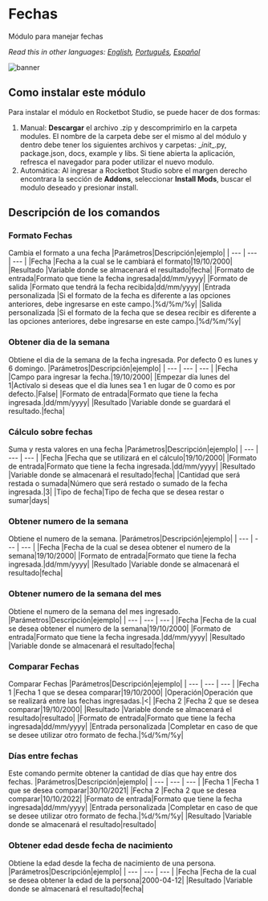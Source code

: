



# Fechas
  
Módulo para manejar fechas  

*Read this in other languages: [English](Manual_Fechas.md), [Português](Manual_Fechas.pr.md), [Español](Manual_Fechas.es.md)*
  
![banner](imgs\Banner_fechas.png)
## Como instalar este módulo
  
Para instalar el módulo en Rocketbot Studio, se puede hacer de dos formas:
1. Manual: __Descargar__ el archivo .zip y descomprimirlo en la carpeta modules. El nombre de la carpeta debe ser el mismo al del módulo y dentro debe tener los siguientes archivos y carpetas: \__init__.py, package.json, docs, example y libs. Si tiene abierta la aplicación, refresca el navegador para poder utilizar el nuevo modulo.
2. Automática: Al ingresar a Rocketbot Studio sobre el margen derecho encontrara la sección de **Addons**, seleccionar **Install Mods**, buscar el modulo deseado y presionar install.  


## Descripción de los comandos

### Formato Fechas
  
Cambia el formato a una fecha
|Parámetros|Descripción|ejemplo|
| --- | --- | --- |
|Fecha |Fecha a la cual se le cambiará el formato|19/10/2000|
|Resultado |Variable donde se almacenará el resultado|fecha|
|Formato de entrada|Formato que tiene la fecha ingresada|dd/mm/yyyy|
|Formato de salida |Formato que tendrá la fecha recibida|dd/mm/yyyy|
|Entrada personalizada |Si el formato de la fecha es diferente a las opciones anteriores, debe ingresarse en este campo.|%d/%m/%y|
|Salida personalizada |Si el formato de la fecha que se desea recibir es diferente a las opciones anteriores, debe ingresarse en este campo.|%d/%m/%y|

### Obtener dia de la semana
  
Obtiene el dia de la semana de la fecha ingresada. Por defecto 0 es lunes y 6 domingo.
|Parámetros|Descripción|ejemplo|
| --- | --- | --- |
|Fecha |Campo para ingresar la fecha.|19/10/2000|
|Empezar día lunes del 1|Actívalo si deseas que el día lunes sea 1 en lugar de 0 como es por defecto.|False|
|Formato de entrada|Formato que tiene la fecha ingresada.|dd/mm/yyyy|
|Resultado |Variable donde se guardará el resultado.|fecha|

### Cálculo sobre fechas
  
Suma y resta valores en una fecha
|Parámetros|Descripción|ejemplo|
| --- | --- | --- |
|Fecha |Fecha que se utilizará en el cálculo|19/10/2000|
|Formato de entrada|Formato que tiene la fecha ingresada.|dd/mm/yyyy|
|Resultado |Variable donde se almacenará el resultado|fecha|
|Cantidad que será restada o sumada|Número que será restado o sumado de la fecha ingresada.|3|
|Tipo de fecha|Tipo de fecha que se desea restar o sumar|days|

### Obtener numero de la semana
  
Obtiene el numero de la semana.
|Parámetros|Descripción|ejemplo|
| --- | --- | --- |
|Fecha |Fecha de la cual se desea obtener el numero de la semana|19/10/2000|
|Formato de entrada|Formato que tiene la fecha ingresada.|dd/mm/yyyy|
|Resultado |Variable donde se almacenará el resultado|fecha|

### Obtener numero de la semana del mes
  
Obtiene el numero de la semana del mes ingresado.
|Parámetros|Descripción|ejemplo|
| --- | --- | --- |
|Fecha |Fecha de la cual se desea obtener el numero de la semana|19/10/2000|
|Formato de entrada|Formato que tiene la fecha ingresada.|dd/mm/yyyy|
|Resultado |Variable donde se almacenará el resultado|fecha|

### Comparar Fechas
  
Comparar Fechas
|Parámetros|Descripción|ejemplo|
| --- | --- | --- |
|Fecha 1 |Fecha 1 que se desea comparar|19/10/2000|
|Operación|Operación que se realizará entre las fechas ingresadas.|<|
|Fecha 2 |Fecha 2 que se desea comparar|19/10/2000|
|Resultado |Variable donde se almacenará el resultado|resultado|
|Formato de entrada|Formato que tiene la fecha ingresada|dd/mm/yyyy|
|Entrada personalizada |Completar en caso de que se desee utilizar otro formato de fecha.|%d/%m/%y|

### Días entre fechas
  
Este comando permite obtener la cantidad de días que hay entre dos fechas.
|Parámetros|Descripción|ejemplo|
| --- | --- | --- |
|Fecha 1 |Fecha 1 que se desea comparar|30/10/2021|
|Fecha 2 |Fecha 2 que se desea comparar|10/10/2022|
|Formato de entrada|Formato que tiene la fecha ingresada|dd/mm/yyyy|
|Entrada personalizada |Completar en caso de que se desee utilizar otro formato de fecha.|%d/%m/%y|
|Resultado |Variable donde se almacenará el resultado|resultado|

### Obtener edad desde fecha de nacimiento
  
Obtiene la edad desde la fecha de nacimiento de una persona.
|Parámetros|Descripción|ejemplo|
| --- | --- | --- |
|Fecha |Fecha de la cual se desea obtener la edad de la persona|2000-04-12|
|Resultado |Variable donde se almacenará el resultado|fecha|

